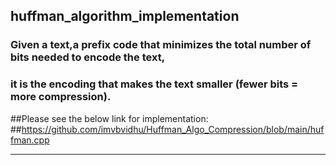 ## huffman_algorithm_implementation


### Given a text,a prefix code that minimizes the total number of bits needed to encode the text, 
### it is the encoding that makes the text smaller (fewer bits = more compression).

##Please see the below link for implementation:
##https://github.com/imvbvidhu/Huffman_Algo_Compression/blob/main/huffman.cpp

______________________________________________________________________________________________________________
